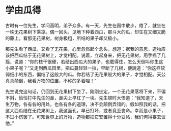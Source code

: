 # 学由瓜得

古时有一位先生，学问高明，弟子众多。有一天，先生在园中散步，倦了，就坐在一株无花果树下乘凉。偶一回头，见地下种着西瓜，那斗大的瓜，却生在又细又脆的藤上。看那无花果树，树身极粗，所结的果子却又极小。 

那先生看了西瓜，又看了无花果，心里忽然起个念头，想道：据我的意思，造物应该把西瓜结于无花果树上，才觉相配。说着，立起身来，把无花果树，用手摇了几摇，说道：“你的枝干很硬，若结出西瓜大的果子，也载得住，怎么天倒叫你生这小果子呢？”又走到西瓜田里，把瓜蔓轻轻一拉，早断了几根，便說道：“你这样软弱细小的东西，偏结了这般大的瓜。你若结了无花果般大的果子，才觉相配。天公真真颠倒，我看万物的位置，不称的多着哩！” 

先生说完这句话，仍回到无花果树下坐了。刚刚坐定，一个无花果落将下来，不偏不斜，恰恰打中先生的鼻，鼻尖上早红了一块。先生顿时大悟道：“我知道了，天生万物，各有各的用处，也各有各的道理，决不会颠倒弄错的。假如照我的话，把这大西瓜结在无花果树上，我这面孔，早已打坏，或者竟至丧命。幸而是小果子，不过小伤罢了。可知世界上的万物，造物都把它安置得十分妥帖，我们何得妄去议他。”